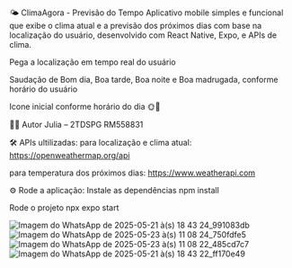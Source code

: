 🌤️ ClimaAgora - Previsão do Tempo
Aplicativo mobile simples e funcional que exibe o clima atual e a previsão dos próximos dias com base na localização do usuário, desenvolvido com React Native, Expo, e APIs de clima.

Pega a localização em tempo real do usuário

Saudação de Bom dia, Boa tarde, Boa noite e Boa madrugada, conforme horário do usuário

Icone inicial conforme horário do dia 🌞🌙

👩‍💻 Autor
Julia – 2TDSPG RM558831

🛠️ APIs ultilizadas: 
para localização e clima atual:
https://openweathermap.org/api

para temperatura dos próximos dias:
https://www.weatherapi.com

⚙️ Rode a aplicação: 
Instale as dependências
npm install

Rode o projeto
npx expo start


![Imagem do WhatsApp de 2025-05-21 à(s) 18 43 24_991083db](https://github.com/user-attachments/assets/71140e6c-7b65-4147-a59d-9ccff52668b1) 
![Imagem do WhatsApp de 2025-05-23 à(s) 11 08 24_750fdfe5](https://github.com/user-attachments/assets/c15e6698-20c0-4da5-b539-4f7f344530e9)
![Imagem do WhatsApp de 2025-05-23 à(s) 11 08 22_485cd7c7](https://github.com/user-attachments/assets/5d2c5b8f-b71c-4c6f-a3c8-da27fc7f9e3f)
![Imagem do WhatsApp de 2025-05-21 à(s) 18 43 22_ff170e49](https://github.com/user-attachments/assets/5bf90264-a5d5-4714-987f-6482de023623)
